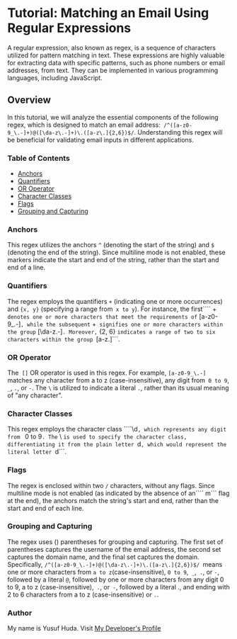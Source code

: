 <h1>Tutorial: Matching an Email Using Regular Expressions</h1>
A regular expression, also known as regex, is a sequence of characters utilized for pattern matching in text. These expressions are highly valuable for extracting data with specific patterns, such as phone numbers or email addresses, from text. They can be implemented in various programming languages, including JavaScript.

## Overview
In this tutorial, we will analyze the essential components of the following regex, which is designed to match an email address:``` /^([a-z0-9_\.-]+)@([\da-z\.-]+)\.([a-z\.]{2,6})$/```. Understanding this regex will be beneficial for validating email inputs in different applications.

### Table of Contents

- [Anchors](#anchors)
- [Quantifiers](#quantifiers)
- [OR Operator](#or-operator)
- [Character Classes](#character-classes)
- [Flags](#flags)
- [Grouping and Capturing](#grouping-and-capturing)

### Anchors
This regex utilizes the anchors ```^``` (denoting the start of the string) and ```$``` (denoting the end of the string). Since multiline mode is not enabled, these markers indicate the start and end of the string, rather than the start and end of a line.

### Quantifiers
The regex employs the quantifiers ```+``` (indicating one or more occurrences) and ```{x, y}``` (specifying a range from``` x to y```). For instance, the first```` + ```denotes one or more characters that meet the requirements of``` [a-z0-9_\.-]```, while the subsequent``` +``` signifies one or more characters within the group``` [\da-z\.-]```. Moreover,``` {2, 6} ```indicates a range of two to six characters within the group ```[a-z\.]```.

### OR Operator
The``` []``` OR operator is used in this regex. For example, ```[a-z0-9_\.-] ```matches any character from a to z (case-insensitive), any digit from``` 0 to 9```, ```_```, ```.```, or ```-```. The ```\``` is utilized to indicate a literal ```.```, rather than its usual meaning of "any character".

### Character Classes
This regex employs the character class ````\d```, which represents any digit from ``` 0 to 9```. The``` \ ```is used to specify the character class, differentiating it from the plain letter ```d```, which would represent the literal letter ```d```.

### Flags
The regex is enclosed within two ```/``` characters, without any flags. Since multiline mode is not enabled (as indicated by the absence of an```` m``` flag at the end), the anchors match the string's start and end, rather than the start and end of each line.

### Grouping and Capturing
The regex uses () parentheses for grouping and capturing. The first set of parentheses captures the username of the email address, the second set captures the domain name, and the final set captures the domain. Specifically, ```/^([a-z0-9_\.-]+)@([\da-z\.-]+)\.([a-z\.]{2,6})$/ ```means one or more characters from ``` a to z ```(case-insensitive), ```0 to 9```,``` _```,``` .```, or ```-```, followed by a literal ```@```, followed by one or more characters from any digit 0 to 9, a to z (case-insensitive),``` .```, or``` -```, followed by a literal ., and ending with 2 to 6 characters from a to z (case-insensitive) or ```.```.

### Author
My name is Yusuf Huda. Visit <a href="https://github.com/Developer-Yusuf">My Developer's Profile</a>